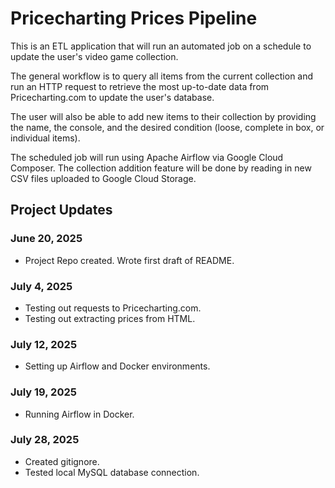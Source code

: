 # Pricecharting Prices Pipeline

This is an ETL application that will run an automated job on a schedule to update the user's video game collection.

The general workflow is to query all items from the current collection and run an HTTP request to retrieve
the most up-to-date data from Pricecharting.com to update the user's database.

The user will also be able to add new items to their collection by providing the name, the console, and the
desired condition (loose, complete in box, or individual items).

The scheduled job will run using Apache Airflow via Google Cloud Composer. The collection addition feature 
will be done by reading in new CSV files uploaded to Google Cloud Storage.

## Project Updates

### June 20, 2025
- Project Repo created. Wrote first draft of README.

### July 4, 2025
- Testing out requests to Pricecharting.com.
- Testing out extracting prices from HTML.

### July 12, 2025
- Setting up Airflow and Docker environments.

### July 19, 2025
- Running Airflow in Docker.

### July 28, 2025
- Created gitignore.
- Tested local MySQL database connection.